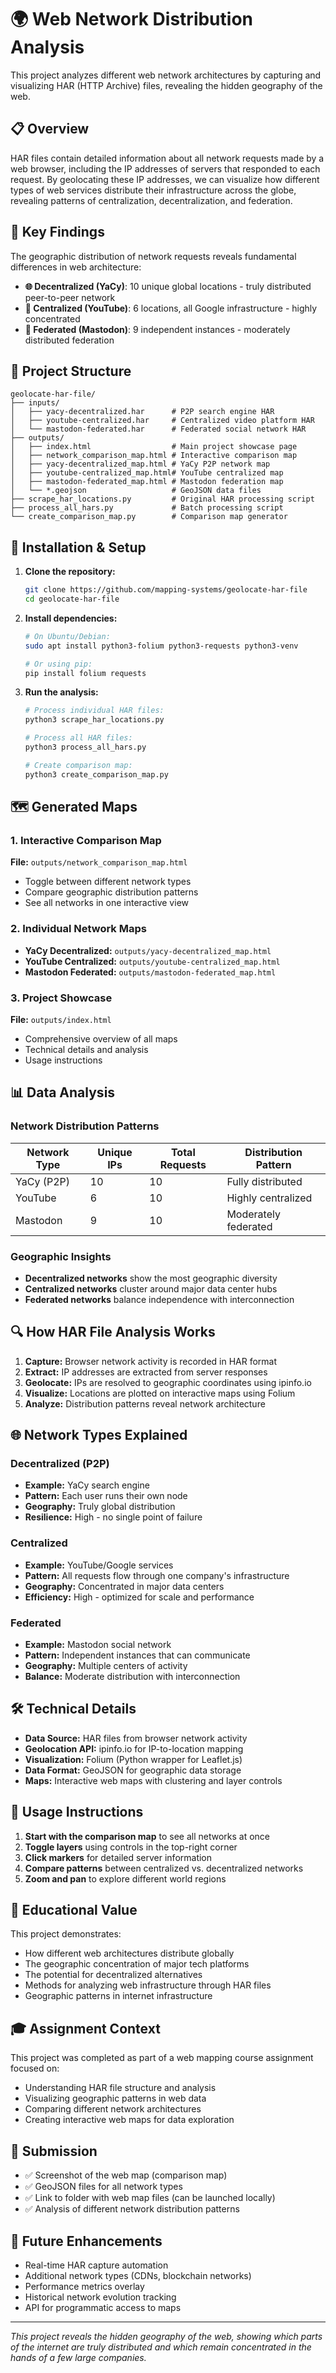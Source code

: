 # 🌍 Web Network Distribution Analysis

This project analyzes different web network architectures by capturing and visualizing HAR (HTTP Archive) files, revealing the hidden geography of the web.

## 📋 Overview

HAR files contain detailed information about all network requests made by a web browser, including the IP addresses of servers that responded to each request. By geolocating these IP addresses, we can visualize how different types of web services distribute their infrastructure across the globe, revealing patterns of centralization, decentralization, and federation.

## 🎯 Key Findings

The geographic distribution of network requests reveals fundamental differences in web architecture:

- **🌐 Decentralized (YaCy)**: 10 unique global locations - truly distributed peer-to-peer network
- **🎥 Centralized (YouTube)**: 6 locations, all Google infrastructure - highly concentrated 
- **🐘 Federated (Mastodon)**: 9 independent instances - moderately distributed federation

## 📁 Project Structure

```
geolocate-har-file/
├── inputs/
│   ├── yacy-decentralized.har      # P2P search engine HAR
│   ├── youtube-centralized.har     # Centralized video platform HAR  
│   └── mastodon-federated.har      # Federated social network HAR
├── outputs/
│   ├── index.html                  # Main project showcase page
│   ├── network_comparison_map.html # Interactive comparison map
│   ├── yacy-decentralized_map.html # YaCy P2P network map
│   ├── youtube-centralized_map.html# YouTube centralized map
│   ├── mastodon-federated_map.html # Mastodon federation map
│   └── *.geojson                   # GeoJSON data files
├── scrape_har_locations.py         # Original HAR processing script
├── process_all_hars.py             # Batch processing script
└── create_comparison_map.py        # Comparison map generator
```

## 🔧 Installation & Setup

1. **Clone the repository:**
   ```bash
   git clone https://github.com/mapping-systems/geolocate-har-file
   cd geolocate-har-file
   ```

2. **Install dependencies:**
   ```bash
   # On Ubuntu/Debian:
   sudo apt install python3-folium python3-requests python3-venv

   # Or using pip:
   pip install folium requests
   ```

3. **Run the analysis:**
   ```bash
   # Process individual HAR files:
   python3 scrape_har_locations.py

   # Process all HAR files:
   python3 process_all_hars.py

   # Create comparison map:
   python3 create_comparison_map.py
   ```

## 🗺️ Generated Maps

### 1. Interactive Comparison Map
**File:** `outputs/network_comparison_map.html`
- Toggle between different network types
- Compare geographic distribution patterns
- See all networks in one interactive view

### 2. Individual Network Maps
- **YaCy Decentralized:** `outputs/yacy-decentralized_map.html`
- **YouTube Centralized:** `outputs/youtube-centralized_map.html`  
- **Mastodon Federated:** `outputs/mastodon-federated_map.html`

### 3. Project Showcase
**File:** `outputs/index.html`
- Comprehensive overview of all maps
- Technical details and analysis
- Usage instructions

## 📊 Data Analysis

### Network Distribution Patterns

| Network Type | Unique IPs | Total Requests | Distribution Pattern |
|--------------|------------|----------------|---------------------|
| YaCy (P2P)   | 10         | 10            | Fully distributed   |
| YouTube      | 6          | 10            | Highly centralized  |
| Mastodon     | 9          | 10            | Moderately federated |

### Geographic Insights

- **Decentralized networks** show the most geographic diversity
- **Centralized networks** cluster around major data center hubs
- **Federated networks** balance independence with interconnection

## 🔍 How HAR File Analysis Works

1. **Capture:** Browser network activity is recorded in HAR format
2. **Extract:** IP addresses are extracted from server responses
3. **Geolocate:** IPs are resolved to geographic coordinates using ipinfo.io
4. **Visualize:** Locations are plotted on interactive maps using Folium
5. **Analyze:** Distribution patterns reveal network architecture

## 🌐 Network Types Explained

### Decentralized (P2P)
- **Example:** YaCy search engine
- **Pattern:** Each user runs their own node
- **Geography:** Truly global distribution
- **Resilience:** High - no single point of failure

### Centralized
- **Example:** YouTube/Google services
- **Pattern:** All requests flow through one company's infrastructure
- **Geography:** Concentrated in major data centers
- **Efficiency:** High - optimized for scale and performance

### Federated
- **Example:** Mastodon social network
- **Pattern:** Independent instances that can communicate
- **Geography:** Multiple centers of activity
- **Balance:** Moderate distribution with interconnection

## 🛠️ Technical Details

- **Data Source:** HAR files from browser network activity
- **Geolocation API:** ipinfo.io for IP-to-location mapping
- **Visualization:** Folium (Python wrapper for Leaflet.js)
- **Data Format:** GeoJSON for geographic data storage
- **Maps:** Interactive web maps with clustering and layer controls

## 📸 Usage Instructions

1. **Start with the comparison map** to see all networks at once
2. **Toggle layers** using controls in the top-right corner
3. **Click markers** for detailed server information
4. **Compare patterns** between centralized vs. decentralized networks
5. **Zoom and pan** to explore different world regions

## 🔬 Educational Value

This project demonstrates:
- How different web architectures distribute globally
- The geographic concentration of major tech platforms
- The potential for decentralized alternatives
- Methods for analyzing web infrastructure through HAR files
- Geographic patterns in internet infrastructure

## 🎓 Assignment Context

This project was completed as part of a web mapping course assignment focused on:
- Understanding HAR file structure and analysis
- Visualizing geographic patterns in web data
- Comparing different network architectures
- Creating interactive web maps for data exploration

## 📝 Submission

- ✅ Screenshot of the web map (comparison map)
- ✅ GeoJSON files for all network types
- ✅ Link to folder with web map files (can be launched locally)
- ✅ Analysis of different network distribution patterns

## 🚀 Future Enhancements

- Real-time HAR capture automation
- Additional network types (CDNs, blockchain networks)
- Performance metrics overlay
- Historical network evolution tracking
- API for programmatic access to maps

---

*This project reveals the hidden geography of the web, showing which parts of the internet are truly distributed and which remain concentrated in the hands of a few large companies.*